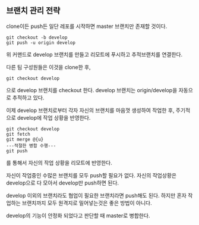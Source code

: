 브랜치 관리 전략
---
clone이든 push든 일단 레포를 시작하면 master 브랜치만 존재할 것이다.

    git checkout -b develop
    git push -u origin develop
위 커맨드로 develop 브랜치를 만들고 리모트에 푸시하고 추적브랜치를 연결한다.

다른 팀 구성원들은 이것을 clone한 후,

    git checkout develop
으로 develop 브랜치를 checkout 한다. develop 브랜치는 origin/develop을 자동으로 추적하고 있다.

이제 develop 브랜치로부터 각자 자신의 브랜치를 마음껏 생성하여 작업한 후, 주기적으로 develop에 작업 상황을 반영한다.

    git checkout develop
    git fetch
    git merge @{u}
    ---적절한 병합 수행---
    git push
를 통해서 자신의 작업 상황을 리모트에 반영한다.

자신이 작업중인 수많은 브랜치를 모두 push할 필요가 없다. 자신의 작업상황은 develop으로 다 모아서 develop만 push하면 된다.

develop 이외의 브랜치라도 협업이 필요한 브랜치라면 push해도 된다. 하지만 혼자 작업하는 브랜치까지 모두 원격지로 밀어넣는것은 좋은 방법이 아니다.

develop의 기능이 안정화 되었다고 판단할 때 master로 병합한다.
